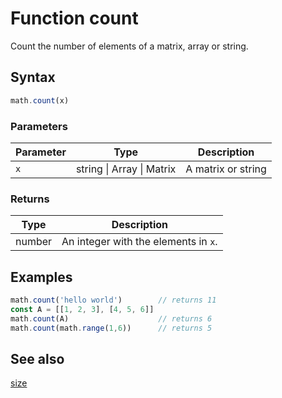 <!-- Note: This file is automatically generated from source code comments. Changes made in this file will be overridden. -->
# Function count
Count the number of elements of a matrix, array or string.
## Syntax
```js
math.count(x)
```
### Parameters
Parameter | Type | Description
--------- | ---- | -----------
`x` | string &#124; Array &#124; Matrix | A matrix or string
### Returns
Type | Description
---- | -----------
number | An integer with the elements in `x`.
## Examples
```js
math.count('hello world')        // returns 11
const A = [[1, 2, 3], [4, 5, 6]]
math.count(A)                    // returns 6
math.count(math.range(1,6))      // returns 5
```
## See also
[size](size.md)
